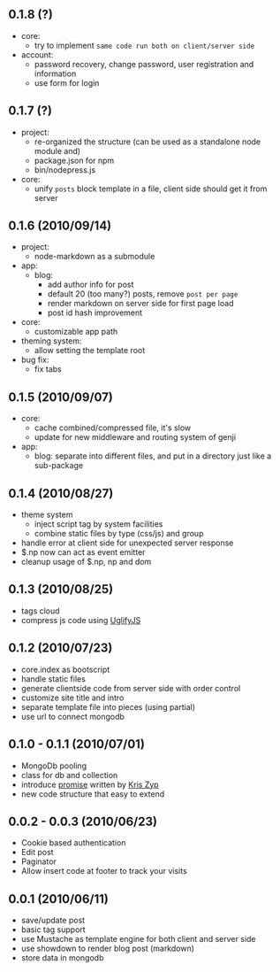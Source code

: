 0.1.8 (?)
---------
- core:
    - try to implement `same code run both on client/server side`
- account:
    - password recovery, change password, user registration and information
    - use form for login

0.1.7 (?)
---------
- project:
    - re-organized the structure (can be used as a standalone node module and)
    - package.json for npm
    - bin/nodepress.js
- core:
    - unify `posts` block template in a file, client side should get it from server

0.1.6 (2010/09/14)
---------
- project:
    - node-markdown as a submodule
- app:
    - blog: 
        - add author info for post
        - default 20 (too many?) posts, remove `post per page`
        - render markdown on server side for first page load
        - post id hash improvement
- core:
    - customizable app path
- theming system:
    - allow setting the template root
- bug fix:
    - fix tabs

0.1.5 (2010/09/07)
------------------
- core:
    - cache combined/compressed file, it's slow
    - update for new middleware and routing system of genji
- app:
    - blog: separate into different files, and put in a directory just like a sub-package

0.1.4 (2010/08/27)
------------------
- theme system
    * inject script tag by system facilities
    * combine static files by type (css/js) and group
- handle error at client side for unexpected server response
- $.np now can act as event emitter
- cleanup usage of $.np, np and dom

0.1.3 (2010/08/25)
------------------
- tags cloud
- compress js code using [UglifyJS](http://github.com/mishoo/UglifyJS)

0.1.2 (2010/07/23)
------------------
- core.index as bootscript
- handle static files
- generate clientside code from server side with order control
- customize site title and intro
- separate template file into pieces (using partial)
- use url to connect mongodb

0.1.0 - 0.1.1 (2010/07/01)
--------------------------
- MongoDb pooling
- class for db and collection
- introduce [promise](http://github.com/kriszyp/node-promise) written by [Kris Zyp](http://www.sitepen.com/blog/author/kzyp/)
- new code structure that easy to extend

0.0.2 - 0.0.3 (2010/06/23)
--------------------------
- Cookie based authentication
- Edit post
- Paginator
- Allow insert code at footer to track your visits

0.0.1 (2010/06/11)
------------------
- save/update post
- basic tag support
- use Mustache as template engine for both client and server side
- use showdown to render blog post (markdown)
- store data in mongodb